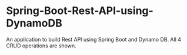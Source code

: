 # Spring-Boot-Rest-API-using-DynamoDB
An application to build Rest API using Spring Boot and Dynamo DB. 
All 4 CRUD operations are shown. 
